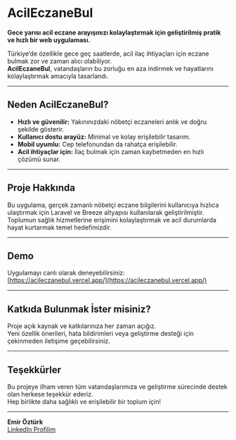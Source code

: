 # AcilEczaneBul

**Gece yarısı acil eczane arayışınızı kolaylaştırmak için geliştirilmiş pratik ve hızlı bir web uygulaması.**

Türkiye’de özellikle gece geç saatlerde, acil ilaç ihtiyaçları için eczane bulmak zor ve zaman alıcı olabiliyor.  
**AcilEczaneBul**, vatandaşların bu zorluğu en aza indirmek ve hayatlarını kolaylaştırmak amacıyla tasarlandı.

---

## Neden AcilEczaneBul?

- **Hızlı ve güvenilir:** Yakınınızdaki nöbetçi eczaneleri anlık ve doğru şekilde gösterir.
- **Kullanıcı dostu arayüz:** Minimal ve kolay erişilebilir tasarım.
- **Mobil uyumlu:** Cep telefonundan da rahatça erişilebilir.
- **Acil ihtiyaçlar için:** İlaç bulmak için zaman kaybetmeden en hızlı çözümü sunar.

---

## Proje Hakkında

Bu uygulama, gerçek zamanlı nöbetçi eczane bilgilerini kullanıcıya hızlıca ulaştırmak için Laravel ve Breeze altyapısı kullanılarak geliştirilmiştir.  
Toplumun sağlık hizmetlerine erişimini kolaylaştırmak ve acil durumlarda hayat kurtarmak temel hedefimizdir.

---

## Demo

Uygulamayı canlı olarak deneyebilirsiniz:  
[https://acileczanebul.vercel.app/](https://acileczanebul.vercel.app/)

---

## Katkıda Bulunmak İster misiniz?

Proje açık kaynak ve katkılarınıza her zaman açığız.  
Yeni özellik önerileri, hata bildirimleri veya geliştirme desteği için çekinmeden iletişime geçebilirsiniz.

---

## Teşekkürler

Bu projeye ilham veren tüm vatandaşlarımıza ve geliştirme sürecinde destek olan herkese teşekkür ederiz.  
Hep birlikte daha sağlıklı ve erişilebilir bir toplum için!

---

**Emir Öztürk**  
[LinkedIn Profilim](https://www.linkedin.com/in/emir-%C3%B6zt%C3%BCrk-1b11941a5/)
